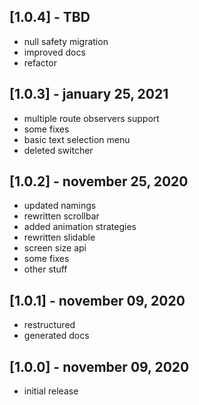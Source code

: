 ## [1.0.4] - TBD

* null safety migration
* improved docs
* refactor
 
## [1.0.3] - january 25, 2021

* multiple route observers support
* some fixes
* basic text selection menu
* deleted switcher

## [1.0.2] - november 25, 2020

* updated namings
* rewritten scrollbar
* added animation strategies
* rewritten slidable
* screen size api
* some fixes
* other stuff

## [1.0.1] - november 09, 2020

* restructured
* generated docs
 
## [1.0.0] - november 09, 2020

* initial release